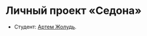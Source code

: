 # Личный проект «Седона» 

* Студент: [Артем  Жолудь](https://up.htmlacademy.ru/adaptive/23/user/1695089).




